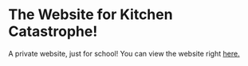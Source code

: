 # The Website for Kitchen Catastrophe!
A private website, just for school!
You can view the website right [here.](https://xanthronclub.github.io/kitchen-catastrophe-website/)